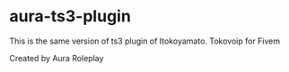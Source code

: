 # aura-ts3-plugin
This is the same version of ts3 plugin of Itokoyamato. Tokovoip for Fivem

Created by Aura Roleplay
